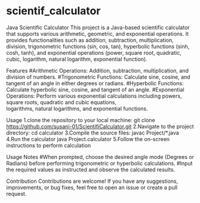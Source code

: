 # scientif_calculator
Java Scientific Calculator
This project is a Java-based scientific calculator that supports various arithmetic, geometric, and exponential operations. It provides functionalities such as addition, subtraction, multiplication, division, trigonometric functions (sin, cos, tan), hyperbolic functions (sinh, cosh, tanh), and exponential operations (power, square root, quadratic, cubic, logarithm, natural logarithm, exponential function).

Features
#Arithmetic Operations: Addition, subtraction, multiplication, and division of numbers.
#Trigonometric Functions: Calculate sine, cosine, and tangent of an angle in either degrees or radians.
#Hyperbolic Functions: Calculate hyperbolic sine, cosine, and tangent of an angle.
#Exponential Operations: Perform various exponential calculations including powers, square roots, quadratic and cubic equations,   
 logarithms, natural logarithms, and exponential functions.

Usage
1.clone the repository to your local machine:
  git clone https://github.com/susani-01/ScientifiCalculator.git
2.Navigate to the project directory:
  cd calculator
3.Compile the source files:
  javac Project/*.java
4.Run the calculator
  java Project.calculator
5.Follow the on-screen instructions to perform calculation

Usage Notes
#When prompted, choose the desired angle mode (Degrees or Radians) before performing trigonometric or hyperbolic calculations.
#Input the required values as instructed and observe the calculated results.

Contribution
Contributions are welcome! If you have any suggestions, improvements, or bug fixes, feel free to open an issue or create a pull request.
 

